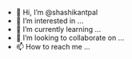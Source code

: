 - 👋 Hi, I’m @shashikantpal
- 👀 I’m interested in ...
- 🌱 I’m currently learning ...
- 💞️ I’m looking to collaborate on ...
- 📫 How to reach me ...

<!---
shashikantpal/shashikantpal is a ✨ special ✨ repository because its `README.md` (this file) appears on your GitHub profile.
You can click the Preview link to take a look at your changes.
--->
